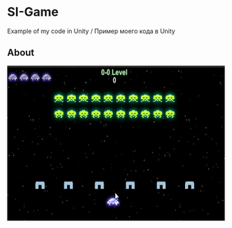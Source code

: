 # SI-Game

Example of my code in Unity / Пример моего кода в Unity

## About
<img src="/Resources/SI-Game.gif" width="640" height="360"/>